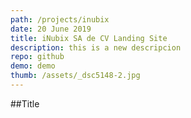 ```yaml
---
path: /projects/inubix
date: 20 June 2019
title: iNubix SA de CV Landing Site
description: this is a new descripcion
repo: github
demo: demo
thumb: /assets/_dsc5148-2.jpg
---
```


##Title
